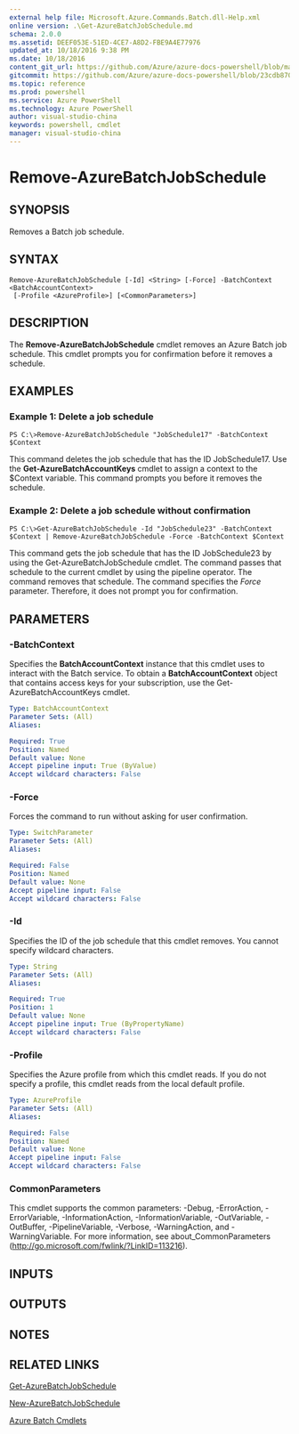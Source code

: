 ```yaml
---
external help file: Microsoft.Azure.Commands.Batch.dll-Help.xml
online version: .\Get-AzureBatchJobSchedule.md
schema: 2.0.0
ms.assetid: DEEF053E-51ED-4CE7-A8D2-FBE9A4E77976
updated_at: 10/18/2016 9:38 PM
ms.date: 10/18/2016
content_git_url: https://github.com/Azure/azure-docs-powershell/blob/master/azureps-cmdlets-docs/ResourceManager/AzureRM.Batch/v0.9.8/Remove-AzureBatchJobSchedule.md
gitcommit: https://github.com/Azure/azure-docs-powershell/blob/23cdb8705d4ab9807c0e21b238f3b134a7d49c7d/azureps-cmdlets-docs/ResourceManager/AzureRM.Batch/v0.9.8/Remove-AzureBatchJobSchedule.md
ms.topic: reference
ms.prod: powershell
ms.service: Azure PowerShell
ms.technology: Azure PowerShell
author: visual-studio-china
keywords: powershell, cmdlet
manager: visual-studio-china
---
```


# Remove-AzureBatchJobSchedule

## SYNOPSIS
Removes a Batch job schedule.

## SYNTAX

```
Remove-AzureBatchJobSchedule [-Id] <String> [-Force] -BatchContext <BatchAccountContext>
 [-Profile <AzureProfile>] [<CommonParameters>]
```

## DESCRIPTION
The **Remove-AzureBatchJobSchedule** cmdlet removes an Azure Batch job schedule.
This cmdlet prompts you for confirmation before it removes a schedule.

## EXAMPLES

### Example 1: Delete a job schedule
```
PS C:\>Remove-AzureBatchJobSchedule "JobSchedule17" -BatchContext $Context
```

This command deletes the job schedule that has the ID JobSchedule17.
Use the **Get-AzureBatchAccountKeys** cmdlet to assign a context to the $Context variable.
This command prompts you before it removes the schedule.

### Example 2: Delete a job schedule without confirmation
```
PS C:\>Get-AzureBatchJobSchedule -Id "JobSchedule23" -BatchContext $Context | Remove-AzureBatchJobSchedule -Force -BatchContext $Context
```

This command gets the job schedule that has the ID JobSchedule23 by using the Get-AzureBatchJobSchedule cmdlet.
The command passes that schedule to the current cmdlet by using the pipeline operator.
The command removes that schedule.
The command specifies the *Force* parameter.
Therefore, it does not prompt you for confirmation.

## PARAMETERS

### -BatchContext
Specifies the **BatchAccountContext** instance that this cmdlet uses to interact with the Batch service.
To obtain a **BatchAccountContext** object that contains access keys for your subscription, use the Get-AzureBatchAccountKeys cmdlet.

```yaml
Type: BatchAccountContext
Parameter Sets: (All)
Aliases: 

Required: True
Position: Named
Default value: None
Accept pipeline input: True (ByValue)
Accept wildcard characters: False
```

### -Force
Forces the command to run without asking for user confirmation.

```yaml
Type: SwitchParameter
Parameter Sets: (All)
Aliases: 

Required: False
Position: Named
Default value: None
Accept pipeline input: False
Accept wildcard characters: False
```

### -Id
Specifies the ID of the job schedule that this cmdlet removes.
You cannot specify wildcard characters.

```yaml
Type: String
Parameter Sets: (All)
Aliases: 

Required: True
Position: 1
Default value: None
Accept pipeline input: True (ByPropertyName)
Accept wildcard characters: False
```

### -Profile
Specifies the Azure profile from which this cmdlet reads.
If you do not specify a profile, this cmdlet reads from the local default profile.

```yaml
Type: AzureProfile
Parameter Sets: (All)
Aliases: 

Required: False
Position: Named
Default value: None
Accept pipeline input: False
Accept wildcard characters: False
```

### CommonParameters
This cmdlet supports the common parameters: -Debug, -ErrorAction, -ErrorVariable, -InformationAction, -InformationVariable, -OutVariable, -OutBuffer, -PipelineVariable, -Verbose, -WarningAction, and -WarningVariable. For more information, see about_CommonParameters (http://go.microsoft.com/fwlink/?LinkID=113216).

## INPUTS

## OUTPUTS

## NOTES

## RELATED LINKS

[Get-AzureBatchJobSchedule](.\Get-AzureBatchJobSchedule.md)

[New-AzureBatchJobSchedule](.\New-AzureBatchJobSchedule.md)

[Azure Batch Cmdlets](.\AzureRM.Batch.md)


